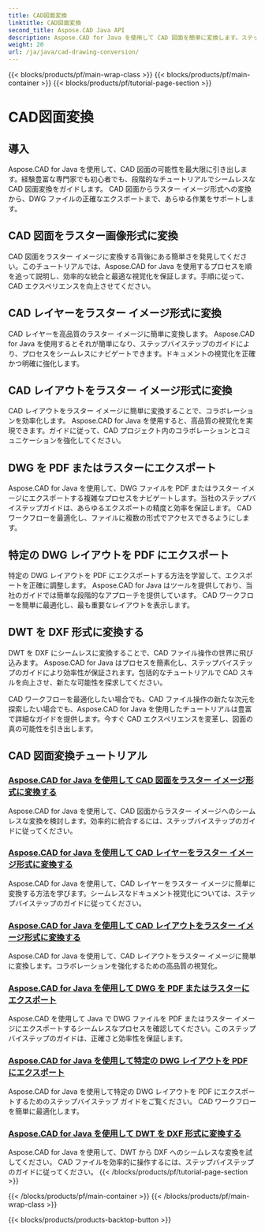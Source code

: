 ```yaml
---
title: CAD図面変換
linktitle: CAD図面変換
second_title: Aspose.CAD Java API
description: Aspose.CAD for Java を使用して CAD 図面を簡単に変換します。ステップバイステップのチュートリアルを使用して、CAD ファイルを正確に変換、エクスポート、最適化する方法を学びます。
weight: 20
url: /ja/java/cad-drawing-conversion/
---
```


{{< blocks/products/pf/main-wrap-class >}}
{{< blocks/products/pf/main-container >}}
{{< blocks/products/pf/tutorial-page-section >}}

# CAD図面変換


## 導入

Aspose.CAD for Java を使用して、CAD 図面の可能性を最大限に引き出します。経験豊富な専門家でも初心者でも、段階的なチュートリアルでシームレスな CAD 図面変換をガイドします。 CAD 図面からラスター イメージ形式への変換から、DWG ファイルの正確なエクスポートまで、あらゆる作業をサポートします。

## CAD 図面をラスター画像形式に変換

CAD 図面をラスター イメージに変換する背後にある簡単さを発見してください。このチュートリアルでは、Aspose.CAD for Java を使用するプロセスを順を追って説明し、効率的な統合と最適な視覚化を保証します。手順に従って、CAD エクスペリエンスを向上させてください。

## CAD レイヤーをラスター イメージ形式に変換

CAD レイヤーを高品質のラスター イメージに簡単に変換します。 Aspose.CAD for Java を使用するとそれが簡単になり、ステップバイステップのガイドにより、プロセスをシームレスにナビゲートできます。ドキュメントの視覚化を正確かつ明確に強化します。

## CAD レイアウトをラスター イメージ形式に変換

CAD レイアウトをラスター イメージに簡単に変換することで、コラボレーションを効率化します。 Aspose.CAD for Java を使用すると、高品質の視覚化を実現できます。ガイドに従って、CAD プロジェクト内のコラボレーションとコミュニケーションを強化してください。

## DWG を PDF またはラスターにエクスポート

Aspose.CAD for Java を使用して、DWG ファイルを PDF またはラスター イメージにエクスポートする複雑なプロセスをナビゲートします。当社のステップバイステップガイドは、あらゆるエクスポートの精度と効率を保証します。 CAD ワークフローを最適化し、ファイルに複数の形式でアクセスできるようにします。

## 特定の DWG レイアウトを PDF にエクスポート

特定の DWG レイアウトを PDF にエクスポートする方法を学習して、エクスポートを正確に調整します。 Aspose.CAD for Java はツールを提供しており、当社のガイドでは簡単な段階的なアプローチを提供しています。 CAD ワークフローを簡単に最適化し、最も重要なレイアウトを表示します。

## DWT を DXF 形式に変換する

DWT を DXF にシームレスに変換することで、CAD ファイル操作の世界に飛び込みます。 Aspose.CAD for Java はプロセスを簡素化し、ステップバイステップのガイドにより効率性が保証されます。包括的なチュートリアルで CAD スキルを向上させ、新たな可能性を探求してください。

CAD ワークフローを最適化したい場合でも、CAD ファイル操作の新たな次元を探索したい場合でも、Aspose.CAD for Java を使用したチュートリアルは豊富で詳細なガイドを提供します。今すぐ CAD エクスペリエンスを変革し、図面の真の可能性を引き出します。
## CAD 図面変換チュートリアル
### [Aspose.CAD for Java を使用して CAD 図面をラスター イメージ形式に変換する](./convert-cad-drawing-to-raster-image/)
Aspose.CAD for Java を使用して、CAD 図面からラスター イメージへのシームレスな変換を検討します。効率的に統合するには、ステップバイステップのガイドに従ってください。
### [Aspose.CAD for Java を使用して CAD レイヤーをラスター イメージ形式に変換する](./convert-cad-layer-to-raster-image/)
Aspose.CAD for Java を使用して、CAD レイヤーをラスター イメージに簡単に変換する方法を学びます。シームレスなドキュメント視覚化については、ステップバイステップのガイドに従ってください。
### [Aspose.CAD for Java を使用して CAD レイアウトをラスター イメージ形式に変換する](./convert-cad-layout-to-raster-image/)
Aspose.CAD for Java を使用して、CAD レイアウトをラスター イメージに簡単に変換します。コラボレーションを強化するための高品質の視覚化。
### [Aspose.CAD for Java を使用して DWG を PDF またはラスターにエクスポート](./export-dwg-to-pdf-or-raster/)
Aspose.CAD を使用して Java で DWG ファイルを PDF またはラスター イメージにエクスポートするシームレスなプロセスを確認してください。このステップバイステップのガイドは、正確さと効率性を保証します。
### [Aspose.CAD for Java を使用して特定の DWG レイアウトを PDF にエクスポート](./export-specific-dwg-layout-to-pdf/)
Aspose.CAD for Java を使用して特定の DWG レイアウトを PDF にエクスポートするためのステップバイステップ ガイドをご覧ください。 CAD ワークフローを簡単に最適化します。
### [Aspose.CAD for Java を使用して DWT を DXF 形式に変換する](./convert-dwt-to-dxf/)
Aspose.CAD for Java を使用して、DWT から DXF へのシームレスな変換を試してください。 CAD ファイルを効率的に操作するには、ステップバイステップのガイドに従ってください。
{{< /blocks/products/pf/tutorial-page-section >}}

{{< /blocks/products/pf/main-container >}}
{{< /blocks/products/pf/main-wrap-class >}}

{{< blocks/products/products-backtop-button >}}
